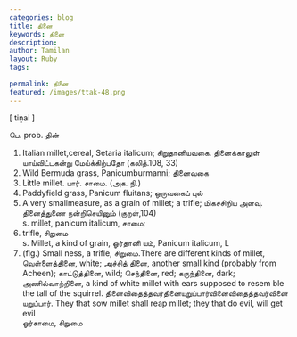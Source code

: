```yaml
---
categories: blog
title: தினை
keywords: தினை
description: 
author: Tamilan
layout: Ruby
tags: 
 
permalink: தினை
featured: /images/ttak-48.png
---
```

  
[ tiṉai ]  
  
பெ. prob. தின்  
1. Italian millet,cereal, Setaria italicum; சிறுதானியவகை. தினைக்காலுள் யாய்விட்டகன்று மேய்க்கிற்பதோ (கலித்.108, 33)  
2. Wild Bermuda grass, Panicumburmanni; தினைவகை  
3. Little millet. பார். சாமை. (அக. நி.)  
4. Paddyfield grass, Panicum fluitans; ஒருவகைப் புல்  
5. A very smallmeasure, as a grain of millet; a trifle; மிகச்சிறிய அளவு. தினைத்துணை நன்றிசெயினும் (குறள்,104)  
s. millet, panicum italicum, சாமை;  
2. trifle, சிறுமை  
s. Millet, a kind of grain, ஓர்தானி யம், Panicum italicum, L  
2. (fig.) Small ness, a trifle, சிறுமை.There are different kinds of millet, வெள்ளைத்தினை, white; அச்சித் தினை, another small kind (probably from Acheen); காட்டுத்தினை, wild; செந்தினை, red; கருந்தினை, dark; அணில்வாற்றினை, a kind of white millet with ears supposed to resem ble the tall of the squirrel. தினைவிதைத்தவர்தினையறுப்பார்வினைவிதைத்தவர்வினை யறுப்பார். They that sow millet shall reap millet; they that do evil, will get evil  
ஓர்சாமை, சிறுமை